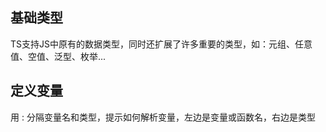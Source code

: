 ## 基础类型
TS支持JS中原有的数据类型，同时还扩展了许多重要的类型，如：元组、任意值、空值、泛型、枚举...

## 定义变量
用 : 分隔变量名和类型，提示如何解析变量，左边是变量或函数名，右边是类型